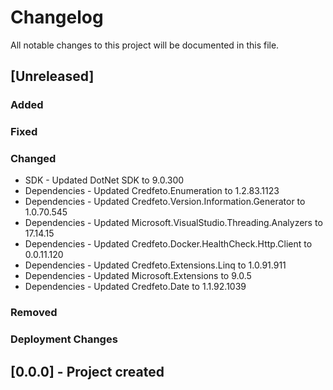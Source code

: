 ﻿# Changelog
All notable changes to this project will be documented in this file.

<!--
Please ADD ALL Changes to the UNRELEASED SECTION and not a specific release
-->

## [Unreleased]
### Added
### Fixed
### Changed
- SDK - Updated DotNet SDK to 9.0.300
- Dependencies - Updated Credfeto.Enumeration to 1.2.83.1123
- Dependencies - Updated Credfeto.Version.Information.Generator to 1.0.70.545
- Dependencies - Updated Microsoft.VisualStudio.Threading.Analyzers to 17.14.15
- Dependencies - Updated Credfeto.Docker.HealthCheck.Http.Client to 0.0.11.120
- Dependencies - Updated Credfeto.Extensions.Linq to 1.0.91.911
- Dependencies - Updated Microsoft.Extensions to 9.0.5
- Dependencies - Updated Credfeto.Date to 1.1.92.1039
### Removed
### Deployment Changes

<!--
Releases that have at least been deployed to staging, BUT NOT necessarily released to live.  Changes should be moved from [Unreleased] into here as they are merged into the appropriate release branch
-->
## [0.0.0] - Project created